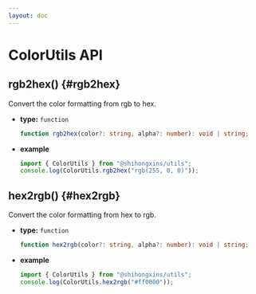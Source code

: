 ```yaml
---
layout: doc
---
```


# ColorUtils API

## rgb2hex() {#rgb2hex}

Convert the color formatting from rgb to hex.

- **type:** `function`

  ```ts
  function rgb2hex(color?: string, alpha?: number): void | string;
  ```

- **example**

  ```ts
  import { ColorUtils } from "@shihongxins/utils";
  console.log(ColorUtils.rgb2hex("rgb(255, 0, 0)"));
  ```

## hex2rgb() {#hex2rgb}

Convert the color formatting from hex to rgb.

- **type:** `function`

  ```ts
  function hex2rgb(color?: string, alpha?: number): void | string;
  ```

- **example**

  ```ts
  import { ColorUtils } from "@shihongxins/utils";
  console.log(ColorUtils.hex2rgb("#ff0000"));
  ```
